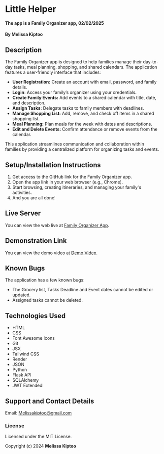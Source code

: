 # Little Helper
#### The app is a Family Organizer app, 02/02/2025
#### **By Melissa Kiptoo**

## Description
The Family Organizer app is designed to help families manage their day-to-day tasks, meal planning, shopping, and shared calendars. The application features a user-friendly interface that includes:

* **User Registration:** Create an account with email, password, and family details.
* **Login:** Access your family’s organizer using your credentials.
* **Create Family Events:** Add events to a shared calendar with title, date, and description.
* **Assign Tasks:** Delegate tasks to family members with deadlines.
* **Manage Shopping List:** Add, remove, and check off items in a shared shopping list.
* **Meal Planning:** Plan meals for the week with dates and descriptions.
* **Edit and Delete Events:** Confirm attendance or remove events from the calendar.

This application streamlines communication and collaboration within families by providing a centralized platform for organizing tasks and events.

## Setup/Installation Instructions
1. Get access to the GitHub link for the Family Organizer app.
2. Open the app link in your web browser (e.g., Chrome).
3. Start browsing, creating itineraries, and managing your family's activities.
4. And you are all done!

## Live Server
You can view the web live at [Family Organizer App](https://github.com/MelissaK003/Family-Organizer-app).

## Demonstration Link
You can view the demo video at [Demo Video](https://drive.google.com/file/d/1GF_CShPnRj11wmWEq1pBQ_DUEzjzShOB/view).

## Known Bugs
The application has a few known bugs:
- The Grocery list, Tasks Deadline and Event dates cannot be edited or updated.
- Assigned tasks cannot be deleted.

## Technologies Used
- HTML
- CSS
- Font Awesome Icons
- Git
- JSX
- Tailwind CSS
- Render
- JSON
- Python
- Flask API
- SQLAlchemy
- JWT Extended

## Support and Contact Details
Email: [Melissakiptoo@gmail.com](mailto:Melissakiptoo@gmail.com)

### License
Licensed under the MIT License.

Copyright (c) 2024 **Melissa Kiptoo**
